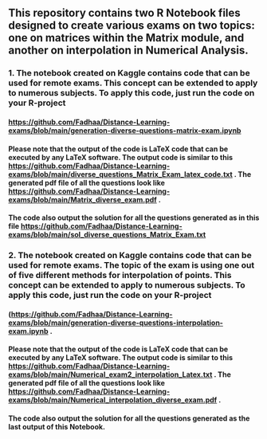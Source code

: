 ## This repository contains two R Notebook files designed to create various exams on two topics: one on matrices within the Matrix module, and another on interpolation in Numerical Analysis.
### 1. The notebook created on Kaggle contains code that can be used for remote exams. This concept can be extended to apply to numerous subjects. To apply this code, just run the code on your R-project
#### https://github.com/Fadhaa/Distance-Learning-exams/blob/main/generation-diverse-questions-matrix-exam.ipynb
#### Please note that the output of the code is LaTeX code that can be executed by any LaTeX software. The output code is similar to this https://github.com/Fadhaa/Distance-Learning-exams/blob/main/diverse_questions_Matrix_Exam_latex_code.txt . The generated pdf file of all the questions look like https://github.com/Fadhaa/Distance-Learning-exams/blob/main/Matrix_diverse_exam.pdf .
#### The code also output the solution for all the questions generated as in this file https://github.com/Fadhaa/Distance-Learning-exams/blob/main/sol_diverse_questions_Matrix_Exam.txt

### 2. The notebook created on Kaggle contains code that can be used for remote exams. The topic of the exam is using one out of five different methods for interpolation of points. This concept can be extended to apply to numerous subjects. To apply this code, just run the code on your R-project
#### (https://github.com/Fadhaa/Distance-Learning-exams/blob/main/generation-diverse-questions-interpolation-exam.ipynb .
#### Please note that the output of the code is LaTeX code that can be executed by any LaTeX software. The output code is similar to this https://github.com/Fadhaa/Distance-Learning-exams/blob/main/Numerical_exam2_interpolation_Latex.txt . The generated pdf file of all the questions look like https://github.com/Fadhaa/Distance-Learning-exams/blob/main/Numerical_interpolation_diverse_exam.pdf .
#### The code also output the solution for all the questions generated as the last output of this Notebook.
